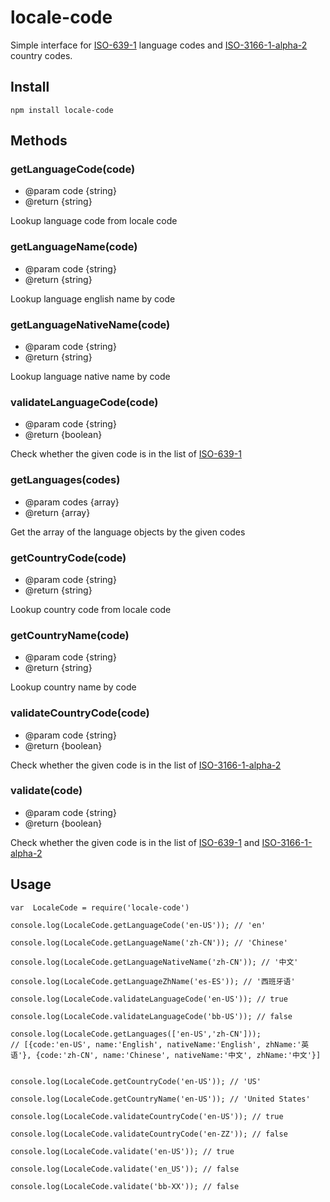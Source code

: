 # locale-code
Simple interface for [ISO-639-1](https://en.wikipedia.org/wiki/List_of_ISO_639-1_codes) language codes and [ISO-3166-1-alpha-2](https://en.wikipedia.org/wiki/ISO_3166-1_alpha-2) country codes.

## Install

```
npm install locale-code
```


## Methods


### getLanguageCode(code) 
  - @param code {string}
  - @return {string}

Lookup language code from locale code

### getLanguageName(code) 
  - @param code {string}
  - @return {string}

Lookup language english name by code

### getLanguageNativeName(code) 
  - @param code {string}
  - @return {string}

Lookup language native name by code

### validateLanguageCode(code) 
  - @param code {string}
  - @return {boolean}

Check whether the given code is in the list of [ISO-639-1](https://en.wikipedia.org/wiki/List_of_ISO_639-1_codes)

### getLanguages(codes) 
  - @param codes {array}
  - @return {array}

Get the array of the language objects by the given codes


### getCountryCode(code) 
  - @param code {string}
  - @return {string}

Lookup country code from locale code

### getCountryName(code) 
  - @param code {string}
  - @return {string}

Lookup country name by code

### validateCountryCode(code) 
  - @param code {string}
  - @return {boolean}

Check whether the given code is in the list of [ISO-3166-1-alpha-2](https://en.wikipedia.org/wiki/ISO_3166-1_alpha-2)

### validate(code) 
  - @param code {string}
  - @return {boolean}

Check whether the given code is in the list of [ISO-639-1](https://en.wikipedia.org/wiki/List_of_ISO_639-1_codes) and [ISO-3166-1-alpha-2](https://en.wikipedia.org/wiki/ISO_3166-1_alpha-2)


## Usage

```
var  LocaleCode = require('locale-code')

console.log(LocaleCode.getLanguageCode('en-US')); // 'en'

console.log(LocaleCode.getLanguageName('zh-CN')); // 'Chinese'

console.log(LocaleCode.getLanguageNativeName('zh-CN')); // '中文'

console.log(LocaleCode.getLanguageZhName('es-ES')); // '西班牙语'

console.log(LocaleCode.validateLanguageCode('en-US')); // true

console.log(LocaleCode.validateLanguageCode('bb-US')); // false

console.log(LocaleCode.getLanguages(['en-US','zh-CN'])); 
// [{code:'en-US', name:'English', nativeName:'English', zhName:'英语'}, {code:'zh-CN', name:'Chinese', nativeName:'中文', zhName:'中文'}]


console.log(LocaleCode.getCountryCode('en-US')); // 'US'

console.log(LocaleCode.getCountryName('en-US')); // 'United States'

console.log(LocaleCode.validateCountryCode('en-US')); // true

console.log(LocaleCode.validateCountryCode('en-ZZ')); // false

console.log(LocaleCode.validate('en-US')); // true

console.log(LocaleCode.validate('en_US')); // false

console.log(LocaleCode.validate('bb-XX')); // false

```